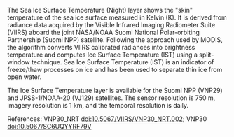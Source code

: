 The Sea Ice Surface Temperature (Night) layer shows the "skin" temperature of the sea ice surface measured in Kelvin (K). It is derived from radiance data acquired by the Visible Infrared Imaging Radiometer Suite (VIIRS) aboard the joint NASA/NOAA Suomi National Polar-orbiting Partnership (Suomi NPP) satellite. Following the approach used by MODIS, the algorithm converts VIIRS calibrated radiances into brightness temperature and computes Ice Surface Temperature (IST) using a split-window technique. Sea Ice Surface Temperature (IST) is an indicator of freeze/thaw processes on ice and has been used to separate thin ice from open water.

The Ice Surface Temperature layer is available for the Suomi NPP (VNP29) and JPSS-1/NOAA-20 (VJ129) satellites. The sensor resolution is 750 m, imagery resolution is 1 km, and the temporal resolution is daily.

References: VNP30_NRT [doi:10.5067/VIIRS/VNP30_NRT.002](https://doi.org/10.5067/VIIRS/VNP30_NRT.002); VNP30 [doi:10.5067/SC6UQYYRF79V](https://doi.org/10.5067/SC6UQYYRF79V)